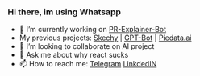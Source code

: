 ### Hi there, im using Whatsapp

<!--
**kirill-dev-pro/kirill-dev-pro** is a ✨ _special_ ✨ repository because its `README.md` (this file) appears on your GitHub profile.

Here are some ideas to get you started:

- 🔭 I’m currently working on ...
- 🌱 I’m currently learning ...
- 👯 I’m looking to collaborate on ...
- 🤔 I’m looking for help with ...
- 💬 Ask me about ...
- 📫 How to reach me: ...
- 😄 Pronouns: ...
- ⚡ Fun fact: ...
-->

- 🔭 I’m currently working on [PR-Explainer-Bot](https://pr-explainer-bot.web.app/)
- My previous projects: [Skechy](https://skechy.web.app/) | [GPT-Bot](https://gpt-bot-73f5b.web.app/) | [Piedata.ai](https://piedata.ai/)
- 👯 I’m looking to collaborate on AI project
- 💬 Ask me about why react sucks
- 📫 How to reach me: [Telegram](https://t.me/Crypto_mate) [LinkdedIN](https://www.linkedin.com/in/zmeuon/)
